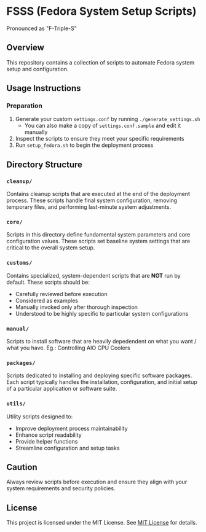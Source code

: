 # FSSS (Fedora System Setup Scripts)
Pronounced as "F-Triple-S"

## Overview
This repository contains a collection of scripts to automate Fedora system setup and configuration.

## Usage Instructions

### Preparation
1. Generate your custom `settings.conf` by running `./generate_settings.sh`
    - You can also make a copy of `settings.conf.sample` and edit it manually
2. Inspect the scripts to ensure they meet your specific requirements
3. Run `setup_fedora.sh` to begin the deployment process

## Directory Structure

### `cleanup/`
Contains cleanup scripts that are executed at the end of the deployment process. These scripts handle final system configuration, removing temporary files, and performing last-minute system adjustments.

### `core/`
Scripts in this directory define fundamental system parameters and core configuration values. These scripts set baseline system settings that are critical to the overall system setup.

### `customs/`
Contains specialized, system-dependent scripts that are **NOT** run by default. These scripts should be:
- Carefully reviewed before execution
- Considered as examples
- Manually invoked only after thorough inspection
- Understood to be highly specific to particular system configurations

### `manual/`
Scripts to install software that are heavily depedendent on what you want / what you have. Eg.: Controlling AIO CPU Coolers

### `packages/`
Scripts dedicated to installing and deploying specific software packages. Each script typically handles the installation, configuration, and initial setup of a particular application or software suite.

### `utils/`
Utility scripts designed to:
- Improve deployment process maintainability
- Enhance script readability
- Provide helper functions
- Streamline configuration and setup tasks

## Caution
Always review scripts before execution and ensure they align with your system requirements and security policies.

## License
This project is licensed under the MIT License. See [MIT License](https://opensource.org/licenses/MIT) for details.
